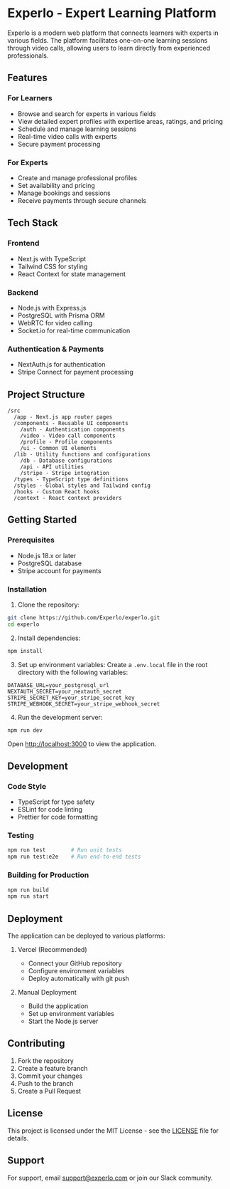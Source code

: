 # Experlo - Expert Learning Platform

Experlo is a modern web platform that connects learners with experts in various fields. The platform facilitates one-on-one learning sessions through video calls, allowing users to learn directly from experienced professionals.

## Features

### For Learners
- Browse and search for experts in various fields
- View detailed expert profiles with expertise areas, ratings, and pricing
- Schedule and manage learning sessions
- Real-time video calls with experts
- Secure payment processing

### For Experts
- Create and manage professional profiles
- Set availability and pricing
- Manage bookings and sessions
- Receive payments through secure channels

## Tech Stack

### Frontend
- Next.js with TypeScript
- Tailwind CSS for styling
- React Context for state management

### Backend
- Node.js with Express.js
- PostgreSQL with Prisma ORM
- WebRTC for video calling
- Socket.io for real-time communication

### Authentication & Payments
- NextAuth.js for authentication
- Stripe Connect for payment processing

## Project Structure

```
/src
  /app - Next.js app router pages
  /components - Reusable UI components
    /auth - Authentication components
    /video - Video call components
    /profile - Profile components
    /ui - Common UI elements
  /lib - Utility functions and configurations
    /db - Database configurations
    /api - API utilities
    /stripe - Stripe integration
  /types - TypeScript type definitions
  /styles - Global styles and Tailwind config
  /hooks - Custom React hooks
  /context - React context providers
```

## Getting Started

### Prerequisites

- Node.js 18.x or later
- PostgreSQL database
- Stripe account for payments

### Installation

1. Clone the repository:
```bash
git clone https://github.com/Experlo/experlo.git
cd experlo
```

2. Install dependencies:
```bash
npm install
```

3. Set up environment variables:
Create a `.env.local` file in the root directory with the following variables:
```env
DATABASE_URL=your_postgresql_url
NEXTAUTH_SECRET=your_nextauth_secret
STRIPE_SECRET_KEY=your_stripe_secret_key
STRIPE_WEBHOOK_SECRET=your_stripe_webhook_secret
```

4. Run the development server:
```bash
npm run dev
```

Open [http://localhost:3000](http://localhost:3000) to view the application.

## Development

### Code Style
- TypeScript for type safety
- ESLint for code linting
- Prettier for code formatting

### Testing
```bash
npm run test        # Run unit tests
npm run test:e2e    # Run end-to-end tests
```

### Building for Production
```bash
npm run build
npm run start
```

## Deployment

The application can be deployed to various platforms:

1. Vercel (Recommended)
   - Connect your GitHub repository
   - Configure environment variables
   - Deploy automatically with git push

2. Manual Deployment
   - Build the application
   - Set up environment variables
   - Start the Node.js server

## Contributing

1. Fork the repository
2. Create a feature branch
3. Commit your changes
4. Push to the branch
5. Create a Pull Request

## License

This project is licensed under the MIT License - see the [LICENSE](LICENSE) file for details.

## Support

For support, email support@experlo.com or join our Slack community.
